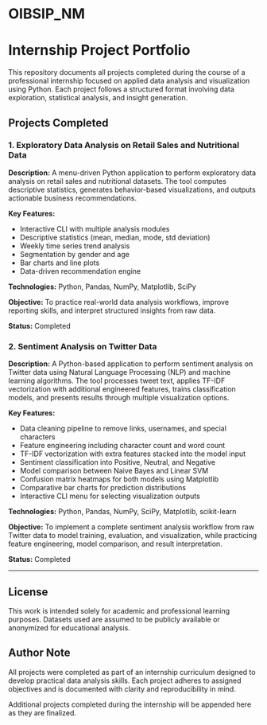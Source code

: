 # OIBSIP_NM
# Internship Project Portfolio

This repository documents all projects completed during the course of a professional internship focused on applied data analysis and visualization using Python. Each project follows a structured format involving data exploration, statistical analysis, and insight generation.

## Projects Completed

### 1. Exploratory Data Analysis on Retail Sales and Nutritional Data

**Description:**
A menu-driven Python application to perform exploratory data analysis on retail sales and nutritional datasets. The tool computes descriptive statistics, generates behavior-based visualizations, and outputs actionable business recommendations.

**Key Features:**

* Interactive CLI with multiple analysis modules
* Descriptive statistics (mean, median, mode, std deviation)
* Weekly time series trend analysis
* Segmentation by gender and age
* Bar charts and line plots
* Data-driven recommendation engine

**Technologies:** Python, Pandas, NumPy, Matplotlib, SciPy

**Objective:** To practice real-world data analysis workflows, improve reporting skills, and interpret structured insights from raw data.

**Status:** Completed


### 2. Sentiment Analysis on Twitter Data

**Description:**
A Python-based application to perform sentiment analysis on Twitter data using Natural Language Processing (NLP) and machine learning algorithms. The tool processes tweet text, applies TF-IDF vectorization with additional engineered features, trains classification models, and presents results through multiple visualization options.

**Key Features:**

* Data cleaning pipeline to remove links, usernames, and special characters
* Feature engineering including character count and word count
* TF-IDF vectorization with extra features stacked into the model input
* Sentiment classification into Positive, Neutral, and Negative
* Model comparison between Naive Bayes and Linear SVM
* Confusion matrix heatmaps for both models using Matplotlib
* Comparative bar charts for prediction distributions
* Interactive CLI menu for selecting visualization outputs

**Technologies:**
Python, Pandas, NumPy, SciPy, Matplotlib, scikit-learn

**Objective:**
To implement a complete sentiment analysis workflow from raw Twitter data to model training, evaluation, and visualization, while practicing feature engineering, model comparison, and result interpretation.

**Status:**
Completed



---

## License

This work is intended solely for academic and professional learning purposes. Datasets used are assumed to be publicly available or anonymized for educational analysis.

## Author Note

All projects were completed as part of an internship curriculum designed to develop practical data analysis skills. Each project adheres to assigned objectives and is documented with clarity and reproducibility in mind.

Additional projects completed during the internship will be appended here as they are finalized.
